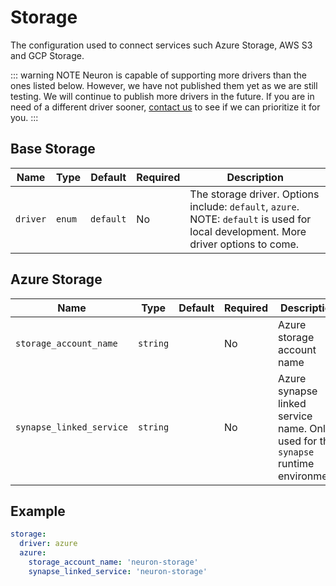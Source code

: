 # Storage

The configuration used to connect services such Azure Storage, AWS S3 and GCP Storage. 

::: warning NOTE
Neuron is capable of supporting more drivers than the ones listed below. However, we have not 
published them yet as we are still testing. We will continue to publish more drivers
in the future. If you are in need of a different driver sooner, [contact us](https://www.calculated.health/#contact-us) to see 
if we can prioritize it for you. 
:::


## Base Storage

| Name | Type | Default | Required | Description |
| --- | --- | --- | --- | --- |
| `driver` | `enum` | `default` | No | The storage driver.  Options include: `default`, `azure`.  NOTE: `default` is used for local development.  More driver options to come. |

## Azure Storage

| Name | Type | Default | Required | Description |
| --- | --- | --- | --- | --- |
| `storage_account_name` | `string` |  | No | Azure storage account name |
| `synapse_linked_service` | `string` |  | No | Azure synapse linked service name.  Only used for the `synapse` runtime environment. |

## Example

```yaml
storage:
  driver: azure
  azure:
    storage_account_name: 'neuron-storage'
    synapse_linked_service: 'neuron-storage'
```
